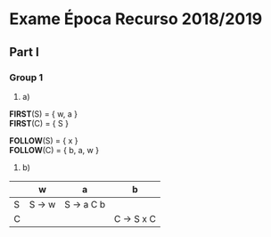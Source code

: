 # Exame Época Recurso 2018/2019

## Part I

### Group 1

1. a)

**FIRST**(S) = { w, a }  
**FIRST**(C) = { S }   

**FOLLOW**(S) = { x }  
**FOLLOW**(C) = { b, a, w }   

1. b)

|   | w     | a         | b         |
|---|-------|-----------|-----------|
| S | S → w | S → a C b |           |
| C |       |           | C → S x C |